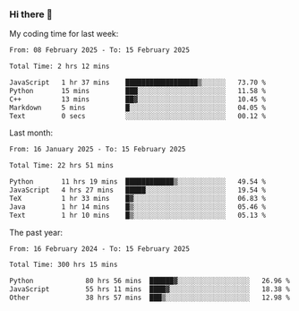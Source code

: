 ### Hi there 👋

My coding time for last week:

<!--START_SECTION:week-->

```txt
From: 08 February 2025 - To: 15 February 2025

Total Time: 2 hrs 12 mins

JavaScript   1 hr 37 mins    ██████████████████▒░░░░░░   73.70 %
Python       15 mins         ███░░░░░░░░░░░░░░░░░░░░░░   11.58 %
C++          13 mins         ██▓░░░░░░░░░░░░░░░░░░░░░░   10.45 %
Markdown     5 mins          █░░░░░░░░░░░░░░░░░░░░░░░░   04.05 %
Text         0 secs          ░░░░░░░░░░░░░░░░░░░░░░░░░   00.12 %
```

<!--END_SECTION:week-->

Last month:

<!--START_SECTION:month-->

```txt
From: 16 January 2025 - To: 15 February 2025

Total Time: 22 hrs 51 mins

Python       11 hrs 19 mins  ████████████▒░░░░░░░░░░░░   49.54 %
JavaScript   4 hrs 27 mins   █████░░░░░░░░░░░░░░░░░░░░   19.54 %
TeX          1 hr 33 mins    █▓░░░░░░░░░░░░░░░░░░░░░░░   06.83 %
Java         1 hr 14 mins    █▒░░░░░░░░░░░░░░░░░░░░░░░   05.46 %
Text         1 hr 10 mins    █▒░░░░░░░░░░░░░░░░░░░░░░░   05.13 %
```

<!--END_SECTION:month-->

The past year:

<!--START_SECTION:year-->

```txt
From: 16 February 2024 - To: 15 February 2025

Total Time: 300 hrs 15 mins

Python             80 hrs 56 mins  ██████▓░░░░░░░░░░░░░░░░░░   26.96 %
JavaScript         55 hrs 11 mins  ████▓░░░░░░░░░░░░░░░░░░░░   18.38 %
Other              38 hrs 57 mins  ███▒░░░░░░░░░░░░░░░░░░░░░   12.98 %
```

<!--END_SECTION:year-->
